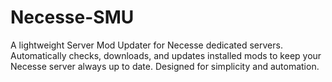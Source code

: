 # Necesse-SMU
A lightweight Server Mod Updater for Necesse dedicated servers. Automatically checks, downloads, and updates installed mods to keep your Necesse server always up to date. Designed for simplicity and automation.
